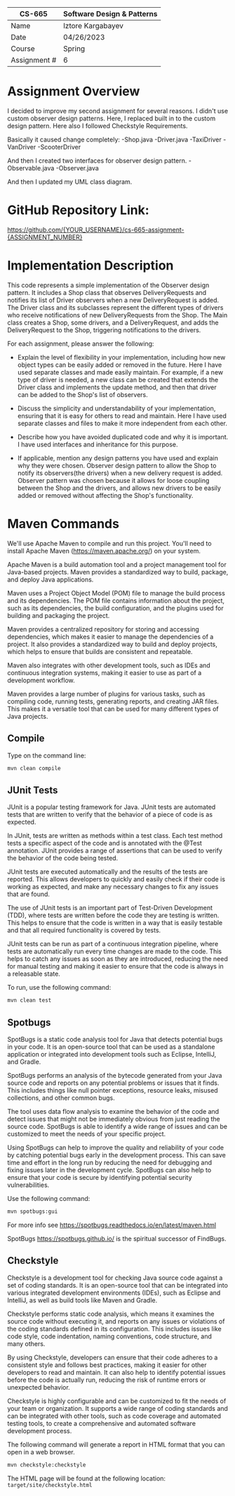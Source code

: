 
| CS-665       | Software Design & Patterns |
|--------------|----------------------------|
| Name         | Iztore Kargabayev          |
| Date         | 04/26/2023                 |
| Course       | Spring                     |
| Assignment # | 6                          |

# Assignment Overview
I decided to improve my second assignment for several reasons. I didn't use custom observer design patterns.
Here, I replaced built in to the custom design pattern. Here also I followed Checkstyle Requirements.

Basically it caused change completely:
-Shop.java
-Driver.java
-TaxiDriver
-VanDriver
-ScooterDriver

And then I created two interfaces for observer design pattern.
-Observable.java
-Observer.java

And then I updated my UML class diagram.



# GitHub Repository Link:
https://github.com/{YOUR_USERNAME}/cs-665-assignment-{ASSIGNMENT_NUMBER}

# Implementation Description 
This code represents a simple implementation of the Observer design pattern. 
It includes a Shop class that observes DeliveryRequests and notifies its list of Driver observers when 
a new DeliveryRequest is added. The Driver class and its subclasses represent the different types of drivers who receive 
notifications of new DeliveryRequests from the Shop. The Main class creates a Shop, some drivers, and a DeliveryRequest, 
and adds the DeliveryRequest to the Shop, triggering notifications to the drivers.

For each assignment, please answer the following:

- Explain the level of flexibility in your implementation, including how new object types can
be easily added or removed in the future.
Here I have used separate classes and made easily maintain.
For example, if a new type of driver is needed, a new class can be created that extends the 
Driver class and implements the update method, and then that driver can be added to the Shop's list of observers.

- Discuss the simplicity and understandability of your implementation, ensuring that it is
easy for others to read and maintain.
Here I have used separate classes and files to make it more independent from each other.


- Describe how you have avoided duplicated code and why it is important.
I have used interfaces and inheritance for this purpose. 

- If applicable, mention any design patterns you have used and explain why they were
chosen.
Observer design pattern to allow the Shop to notify its observers(the drivers) when a new delivery request is added.
Observer pattern was chosen because it allows for loose coupling between the Shop and the drivers, 
and allows new drivers to be easily added or removed without affecting the Shop's functionality. 



# Maven Commands

We'll use Apache Maven to compile and run this project. You'll need to install Apache Maven (https://maven.apache.org/) on your system. 

Apache Maven is a build automation tool and a project management tool for Java-based projects. Maven provides a standardized way to build, package, and deploy Java applications.

Maven uses a Project Object Model (POM) file to manage the build process and its dependencies. The POM file contains information about the project, such as its dependencies, the build configuration, and the plugins used for building and packaging the project.

Maven provides a centralized repository for storing and accessing dependencies, which makes it easier to manage the dependencies of a project. It also provides a standardized way to build and deploy projects, which helps to ensure that builds are consistent and repeatable.

Maven also integrates with other development tools, such as IDEs and continuous integration systems, making it easier to use as part of a development workflow.

Maven provides a large number of plugins for various tasks, such as compiling code, running tests, generating reports, and creating JAR files. This makes it a versatile tool that can be used for many different types of Java projects.

## Compile
Type on the command line: 

```bash
mvn clean compile
```



## JUnit Tests
JUnit is a popular testing framework for Java. JUnit tests are automated tests that are written to verify that the behavior of a piece of code is as expected.

In JUnit, tests are written as methods within a test class. Each test method tests a specific aspect of the code and is annotated with the @Test annotation. JUnit provides a range of assertions that can be used to verify the behavior of the code being tested.

JUnit tests are executed automatically and the results of the tests are reported. This allows developers to quickly and easily check if their code is working as expected, and make any necessary changes to fix any issues that are found.

The use of JUnit tests is an important part of Test-Driven Development (TDD), where tests are written before the code they are testing is written. This helps to ensure that the code is written in a way that is easily testable and that all required functionality is covered by tests.

JUnit tests can be run as part of a continuous integration pipeline, where tests are automatically run every time changes are made to the code. This helps to catch any issues as soon as they are introduced, reducing the need for manual testing and making it easier to ensure that the code is always in a releasable state.

To run, use the following command:
```bash
mvn clean test
```


## Spotbugs 

SpotBugs is a static code analysis tool for Java that detects potential bugs in your code. It is an open-source tool that can be used as a standalone application or integrated into development tools such as Eclipse, IntelliJ, and Gradle.

SpotBugs performs an analysis of the bytecode generated from your Java source code and reports on any potential problems or issues that it finds. This includes things like null pointer exceptions, resource leaks, misused collections, and other common bugs.

The tool uses data flow analysis to examine the behavior of the code and detect issues that might not be immediately obvious from just reading the source code. SpotBugs is able to identify a wide range of issues and can be customized to meet the needs of your specific project.

Using SpotBugs can help to improve the quality and reliability of your code by catching potential bugs early in the development process. This can save time and effort in the long run by reducing the need for debugging and fixing issues later in the development cycle. SpotBugs can also help to ensure that your code is secure by identifying potential security vulnerabilities.

Use the following command:

```bash
mvn spotbugs:gui 
```

For more info see 
https://spotbugs.readthedocs.io/en/latest/maven.html

SpotBugs https://spotbugs.github.io/ is the spiritual successor of FindBugs.


## Checkstyle 

Checkstyle is a development tool for checking Java source code against a set of coding standards. It is an open-source tool that can be integrated into various integrated development environments (IDEs), such as Eclipse and IntelliJ, as well as build tools like Maven and Gradle.

Checkstyle performs static code analysis, which means it examines the source code without executing it, and reports on any issues or violations of the coding standards defined in its configuration. This includes issues like code style, code indentation, naming conventions, code structure, and many others.

By using Checkstyle, developers can ensure that their code adheres to a consistent style and follows best practices, making it easier for other developers to read and maintain. It can also help to identify potential issues before the code is actually run, reducing the risk of runtime errors or unexpected behavior.

Checkstyle is highly configurable and can be customized to fit the needs of your team or organization. It supports a wide range of coding standards and can be integrated with other tools, such as code coverage and automated testing tools, to create a comprehensive and automated software development process.

The following command will generate a report in HTML format that you can open in a web browser. 

```bash
mvn checkstyle:checkstyle
```

The HTML page will be found at the following location:
`target/site/checkstyle.html`





